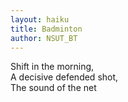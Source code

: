 ```yaml
---
layout: haiku
title: Badminton
author: NSUT_BT
---
```


Shift in the morning, <br>
A decisive defended shot, <br>
The sound of the net <br>
